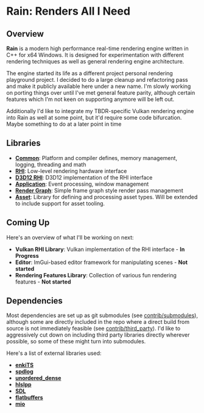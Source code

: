 # Rain: **R**enders **A**ll **I** **N**eed

## Overview
**Rain** is a modern high performance real-time rendering engine written in C++ for x64 Windows. It is designed for experimentation with different rendering techniques as well as general rendering engine architecture.

The engine started its life as a different project personal rendering playground project. I decided to do a large cleanup and refactoring pass and make it publicly available here under a new name. I'm slowly working on porting things over until I've met general feature parity, although certain features which I'm not keen on supporting anymore will be left out.

Additionally I'd like to integrate my TBDR-specific Vulkan rendering engine into Rain as well at some point, but it'd require some code bifurcation. Maybe something to do at a later point in time

## Libraries
* [**Common**](https://github.com/gkaerts/rain/tree/master/libs/common): Platform and compiler defines, memory management, logging, threading and math
* [**RHI**](https://github.com/gkaerts/rain/tree/master/libs/rhi): Low-level rendering hardware interface
* [**D3D12 RHI**](https://github.com/gkaerts/rain/tree/master/libs/rhi_d3d12): D3D12 implementation of the RHI interface
* [**Application**](https://github.com/gkaerts/rain/tree/master/libs/application): Event processing, window management
* [**Render Graph**](https://github.com/gkaerts/rain/tree/master/libs/render_graph): Simple frame graph style render pass management
* [**Asset**](https://github.com/gkaerts/rain/tree/master/libs/asset): Library for defining and processing asset types. Will be extended to include support for asset tooling.

## Coming Up

Here's an overview of what I'll be working on next:
* **Vulkan RHI Library**: Vulkan implementation of the RHI interface - **In Progress**
* **Editor**: ImGui-based editor framework for manipulating scenes - **Not started**
* **Rendering Features Library**: Collection of various fun rendering features - **Not started**

## Dependencies
Most dependencies are set up as git submodules (see [contrib/submodules](https://github.com/gkaerts/rain/tree/master/contrib/submodules)), although some are directly included in the repo where a direct build from source is not immediately feasible (see [contrib/third_party](https://github.com/gkaerts/rain/tree/master/contrib/third_party)). I'd like to aggressively cut down on including third party libraries directly wherever possible, so some of these might turn into submodules.

Here's a list of external libraries used:
* [**enkiTS**](https://github.com/dougbinks/enkiTS)
* [**spdlog**](https://github.com/gabime/spdlog)
* [**unordered_dense**](https://github.com/martinus/unordered_dense)
* [**hlslpp**](https://github.com/redorav/hlslpp)
* [**SDL**](https://github.com/libsdl-org/SDL)
* [**flatbuffers**](https://github.com/google/flatbuffers)
* [**mio**](https://github.com/vimpunk/mio)